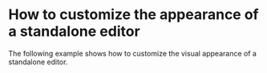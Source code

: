 # How to customize the appearance of a standalone editor


<p>The following example shows how to customize the visual appearance of a standalone editor.</p>

<br/>


